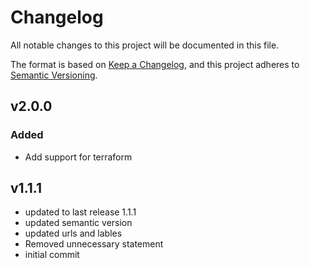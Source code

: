 # Changelog

All notable changes to this project will be documented in this file.

The format is based on [Keep a Changelog](https://keepachangelog.com/en/1.0.0/),
and this project adheres to [Semantic Versioning](https://semver.org/spec/v2.0.0.html).


## v2.0.0

### Added

- Add support for terraform


## v1.1.1
- updated to last release 1.1.1
- updated semantic version
- updated urls and lables
- Removed unnecessary statement
- initial commit

